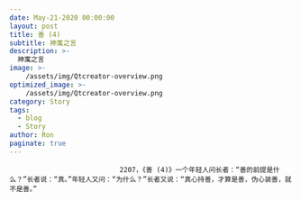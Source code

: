 ```yaml
---
date: May-21-2020 00:00:00
layout: post
title: 善 (4)
subtitle: 神寓之言
description: >-
  神寓之言
image: >-
    /assets/img/Qtcreator-overview.png
optimized_image: >-
    /assets/img/Qtcreator-overview.png
category: Story
tags:
  - blog
  - Story
author: Ron
paginate: true
---
```


							　　2207，《善 (4)》一个年轻人问长者：“善的前提是什么？”长者说：“真。”年轻人又问：“为什么？”长者又说：“真心持善，才算是善，伪心装善，就不是善。”
							
							
						
